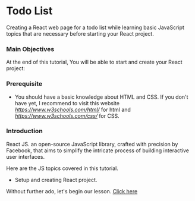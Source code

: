 # Todo List

Creating a React web page for a todo list while learning basic JavaScript topics that are necessary before starting your React project.

### Main Objectives

At the end of this tutorial, You will be able to start and create your React project:

### Prerequisite

- You should have a basic knowledge about HTML and CSS. If you don't have yet, I recommend to visit this website *https://www.w3schools.com/html/* for html and *https://www.w3schools.com/css/* for CSS.

### Introduction
React JS. an open-source JavaScript library, crafted with precision by Facebook, that aims to simplify the intricate process of building interactive user interfaces.

Here are the JS topics covered in this tutorial.

- Setup and creating React project.

Without further ado, let's begin our lesson. [Click here](https://github.com/sharproyalz/todo-list-react-tutorial/blob/main/javascript_tutorial/0_lesson.md)